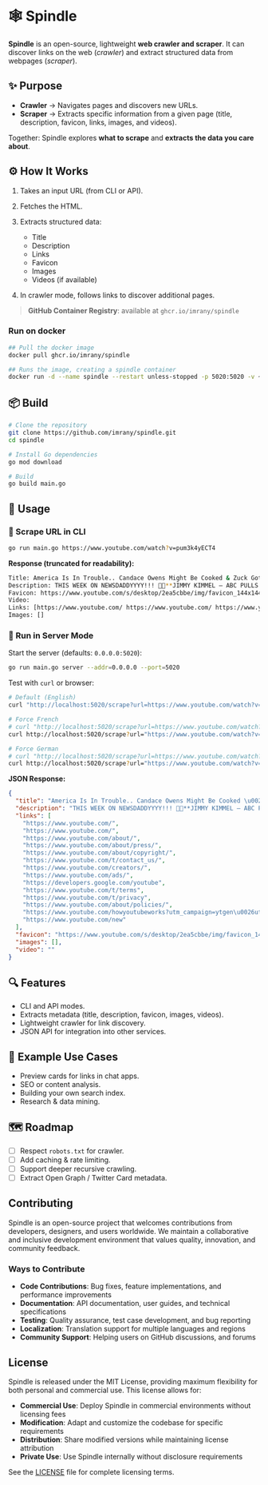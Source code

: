 # 🕸️ Spindle

**Spindle** is an open-source, lightweight **web crawler and scraper**.
It can discover links on the web (_crawler_) and extract structured data from webpages (_scraper_).

## ✨ Purpose

- **Crawler** → Navigates pages and discovers new URLs.
- **Scraper** → Extracts specific information from a given page (title, description, favicon, links, images, and videos).

Together: Spindle explores **what to scrape** and **extracts the data you care about**.

## ⚙️ How It Works

1. Takes an input URL (from CLI or API).
2. Fetches the HTML.
3. Extracts structured data:

   - Title
   - Description
   - Links
   - Favicon
   - Images
   - Videos (if available)

4. In crawler mode, follows links to discover additional pages.

> **GitHub Container Registry**: available at `ghcr.io/imrany/spindle`

### Run on docker

```bash
## Pull the docker image
docker pull ghcr.io/imrany/spindle

## Runs the image, creating a spindle container
docker run -d --name spindle --restart unless-stopped -p 5020:5020 -v ~/.spindle:/var/opt/spindle ghcr.io/imrany/spindle server
```

## 📦 Build

```bash
# Clone the repository
git clone https://github.com/imrany/spindle.git
cd spindle

# Install Go dependencies
go mod download

# Build
go build main.go
```

## 🚀 Usage

### 🔹 Scrape URL in CLI

```bash
go run main.go https://www.youtube.com/watch?v=pum3k4yECT4
```

**Response (truncated for readability):**

```bash
Title: America Is In Trouble.. Candace Owens Might Be Cooked & Zuck Got Massively Embarrassed! - YouTube
Description: THIS WEEK ON NEWSDADDYYYY!!! 🥤🍿**JIMMY KIMMEL — ABC PULLS THE PLUG**Jimmy Kimmel’s late-night show was pulled from the schedule after his comments about Ch...
Favicon: https://www.youtube.com/s/desktop/2ea5cbbe/img/favicon_144x144.png
Video:
Links: [https://www.youtube.com/ https://www.youtube.com/ https://www.youtube.com/about/ https://www.youtube.com/about/press/ https://www.youtube.com/about/copyright/ https://www.youtube.com/t/contact_us/ https://www.youtube.com/creators/ https://www.youtube.com/ads/ https://developers.google.com/youtube https://www.youtube.com/t/terms https://www.youtube.com/t/privacy https://www.youtube.com/about/policies/ https://www.youtube.com/howyoutubeworks?utm_campaign=ytgen&utm_source=ythp&utm_medium=LeftNav&utm_content=txt&u=https%3A%2F%2Fwww.youtube.com%2Fhowyoutubeworks%3Futm_source%3Dythp%26utm_medium%3DLeftNav%26utm_campaign%3Dytgen https://www.youtube.com/new]
Images: []
```

### 🔹 Run in Server Mode

Start the server (defaults: `0.0.0.0:5020`):

```bash
go run main.go server --addr=0.0.0.0 --port=5020
```

Test with `curl` or browser:

```bash
# Default (English)
curl "http://localhost:5020/scrape?url=https://www.youtube.com/watch?v=pum3k4yECT4"

# Force French
# curl "http://localhost:5020/scrape?url=https://www.youtube.com/watch?v=pum3k4yECT4&lang=fr"
curl http://localhost:5020/scrape?url="https://www.youtube.com/watch?v=pum3k4yECT4&hl=fr"

# Force German
# curl "http://localhost:5020/scrape?url=https://www.youtube.com/watch?v=pum3k4yECT4&lang=de"
curl http://localhost:5020/scrape?url="https://www.youtube.com/watch?v=pum3k4yECT4&hl=de"
```

**JSON Response:**

```json
{
  "title": "America Is In Trouble.. Candace Owens Might Be Cooked \u0026 Zuck Got Massively Embarrassed! - YouTube",
  "description": "THIS WEEK ON NEWSDADDYYYY!!! 🥤🍿**JIMMY KIMMEL — ABC PULLS THE PLUG**Jimmy Kimmel’s late-night show was pulled from the schedule after his comments about Ch...",
  "links": [
    "https://www.youtube.com/",
    "https://www.youtube.com/",
    "https://www.youtube.com/about/",
    "https://www.youtube.com/about/press/",
    "https://www.youtube.com/about/copyright/",
    "https://www.youtube.com/t/contact_us/",
    "https://www.youtube.com/creators/",
    "https://www.youtube.com/ads/",
    "https://developers.google.com/youtube",
    "https://www.youtube.com/t/terms",
    "https://www.youtube.com/t/privacy",
    "https://www.youtube.com/about/policies/",
    "https://www.youtube.com/howyoutubeworks?utm_campaign=ytgen\u0026utm_source=ythp\u0026utm_medium=LeftNav\u0026utm_content=txt\u0026u=https%3A%2F%2Fwww.youtube.com%2Fhowyoutubeworks%3Futm_source%3Dythp%26utm_medium%3DLeftNav%26utm_campaign%3Dytgen",
    "https://www.youtube.com/new"
  ],
  "favicon": "https://www.youtube.com/s/desktop/2ea5cbbe/img/favicon_144x144.png",
  "images": [],
  "video": ""
}
```

## 🔍 Features

- CLI and API modes.
- Extracts metadata (title, description, favicon, images, videos).
- Lightweight crawler for link discovery.
- JSON API for integration into other services.

## 📖 Example Use Cases

- Preview cards for links in chat apps.
- SEO or content analysis.
- Building your own search index.
- Research & data mining.

## 🗺️ Roadmap

- [ ] Respect `robots.txt` for crawler.
- [ ] Add caching & rate limiting.
- [ ] Support deeper recursive crawling.
- [ ] Extract Open Graph / Twitter Card metadata.

## Contributing

Spindle is an open-source project that welcomes contributions from developers, designers, and users worldwide. We maintain a collaborative and inclusive development environment that values quality, innovation, and community feedback.

### Ways to Contribute

- **Code Contributions**: Bug fixes, feature implementations, and performance improvements
- **Documentation**: API documentation, user guides, and technical specifications
- **Testing**: Quality assurance, test case development, and bug reporting
- **Localization**: Translation support for multiple languages and regions
- **Community Support**: Helping users on GitHub discussions, and forums

## License

Spindle is released under the MIT License, providing maximum flexibility for both personal and commercial use. This license allows for:

- **Commercial Use**: Deploy Spindle in commercial environments without licensing fees
- **Modification**: Adapt and customize the codebase for specific requirements
- **Distribution**: Share modified versions while maintaining license attribution
- **Private Use**: Use Spindle internally without disclosure requirements

See the [LICENSE](./LICENSE) file for complete licensing terms.
